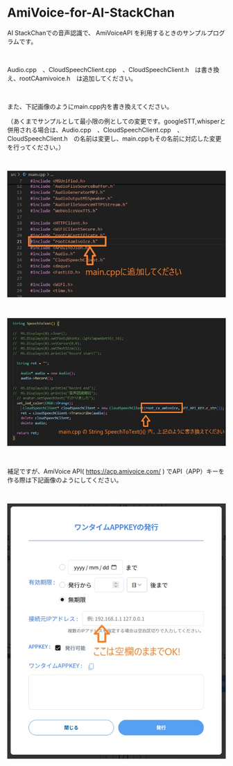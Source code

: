 # AmiVoice-for-AI-StackChan


AI StackChanでの音声認識で、 AmiVoiceAPI を利用するときのサンプルプログラムです。




<br>


Audio.cpp　、CloudSpeechClient.cpp　、CloudSpeechClient.h　は書き換え、rootCAamivoice.h　は追加してください。



<br>


また、下記画像のようにmain.cpp内を書き換えてください。


（あくまでサンプルとして最小限の例としての変更です。googleSTT,whisperと併用される場合は、Audio.cpp　、CloudSpeechClient.cpp　、CloudSpeechClient.h　の名前は変更し、main.cppもその名前に対応した変更を行ってください。）


<br>


![](images/main1.jpg)




<br>


![](images/main2.jpg)




<br>

補足ですが、AmiVoice API( https://acp.amivoice.com/ ) でAPI（APP）キーを作る際は下記画像のようにしてください。

<br>



![](images/Ami-API-entry.jpg)
